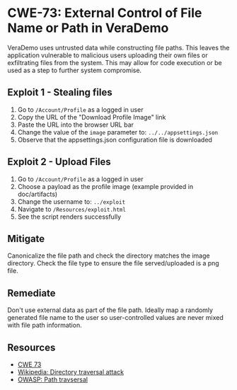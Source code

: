 CWE-73: External Control of File Name or Path in VeraDemo
========================================================================================================

VeraDemo uses untrusted data while constructing file paths.
This leaves the application vulnerable to malicious users uploading
their own files or exfiltrating files from the system. This may allow
for code execution or be used as a step to further system compromise.

Exploit 1 - Stealing files
-------
1. Go to `/Account/Profile` as a logged in user
2. Copy the URL of the "Download Profile Image" link
3. Paste the URL into the browser URL bar
4. Change the value of the `image` parameter to: `../../appsettings.json`
5. Observe that the appsettings.json configuration file is downloaded

Exploit 2 - Upload Files
-------
1. Go to `/Account/Profile` as a logged in user
2. Choose a payload as the profile image (example provided in doc/artifacts)
3. Change the username to: `../exploit`
5. Navigate to `/Resources/exploit.html`
6. See the script renders successfully


Mitigate
--------
Canonicalize the file path and check the directory matches the image directory.
Check the file type to ensure the file served/uploaded is a png file.

Remediate
---------
Don't use external data as part of the file path. Ideally map a randomly
generated file name to the user so user-controlled values are never mixed
with file path information.

Resources
---------
* [CWE 73](https://cwe.mitre.org/data/definitions/73.html)
* [Wikipedia: Directory traversal attack](https://en.wikipedia.org/wiki/Directory_traversal_attack)
* [OWASP: Path travsersal](https://www.owasp.org/index.php/Path_Traversal)